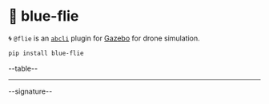 # 🦋 blue-flie

🌀 `@flie` is an [`abcli`](https://github.com/kamangir/awesome-bash-cli) plugin for [Gazebo](https://gazebosim.org/home) for drone simulation.

```bash
pip install blue-flie
```

--table--

---

--signature--